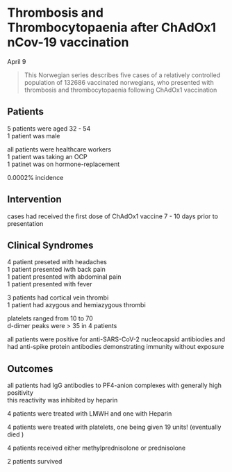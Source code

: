 # Thrombosis and Thrombocytopaenia after ChAdOx1 nCov-19 vaccination  

April 9  

> This Norwegian series describes five cases of a relatively controlled population of 132686 vaccinated norwegians, who presented with thrombosis and thrombocytopaenia following ChAdOx1 vaccination  

## Patients  

5 patients were aged 32 - 54  
1 patient was male  

all patients were healthcare workers  
1 patient was taking an OCP  
1 patinet was on hormone-replacement  

0.0002% incidence  

## Intervention

  cases had received the first dose of ChAdOx1 vaccine 7 - 10 days prior to presentation  

## Clinical Syndromes  

4 patient preseted with headaches  
1 patient presented iwth back pain  
1 patient presented with abdominal pain  
1 patient presented with fever  

3 patients had cortical vein thrombi  
1 patient had azygous and hemiazygous thrombi  

platelets ranged from 10 to 70  
d-dimer peaks were > 35 in 4 patients  

all patients were positive for anti-SARS-CoV-2 nucleocapsid antibiodies and had anti-spike protein antibodies demonstrating immunity without exposure  

## Outcomes  

all patients had IgG antibodies to PF4-anion complexes with generally high positivity  
this reactivity was inhibited by heparin  

4 patients were treated with LMWH and one with Heparin  

4 patients were treated with platelets, one being given 19 units! (eventually died )  

4 patients received either methylprednisolone or prednisolone  

2 patients survived  
